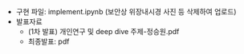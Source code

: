 - 구현 파일: implement.ipynb (보안상 위장내시경 사진 등 삭제하여 업로드)
- 발표자료
     - (1차 발표) 개인연구 및 deep dive 주제-정승원.pdf
     - 최종발표: pdf